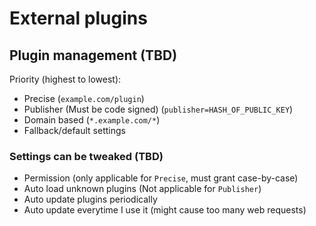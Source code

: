 # External plugins

## Plugin management (TBD)

Priority (highest to lowest):

- Precise (`example.com/plugin`)
- Publisher (Must be code signed) (`publisher=HASH_OF_PUBLIC_KEY`)
- Domain based (`*.example.com/*`)
- Fallback/default settings

### Settings can be tweaked (TBD)

- Permission (only applicable for `Precise`, must grant case-by-case)
- Auto load unknown plugins (Not applicable for `Publisher`)
- Auto update plugins periodically
- Auto update everytime I use it (might cause too many web requests)
